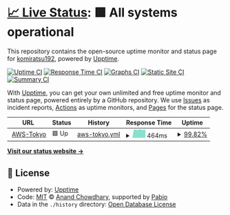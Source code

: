 # [📈 Live Status](https://komiratsu192.github.io/upptimev2/): <!--live status--> **🟩 All systems operational**

This repository contains the open-source uptime monitor and status page for [komiratsu192](https://komiratsu192.github.io/upptimev2/), powered by [Upptime](https://github.com/upptime/upptime).

[![Uptime CI](https://github.com/komiratsu192/upptimev2/workflows/Uptime%20CI/badge.svg)](https://github.com/komiratsu192/upptimev2/actions?query=workflow%3A%22Uptime+CI%22)
[![Response Time CI](https://github.com/komiratsu192/upptimev2/workflows/Response%20Time%20CI/badge.svg)](https://github.com/komiratsu192/upptimev2/actions?query=workflow%3A%22Response+Time+CI%22)
[![Graphs CI](https://github.com/komiratsu192/upptimev2/workflows/Graphs%20CI/badge.svg)](https://github.com/komiratsu192/upptimev2/actions?query=workflow%3A%22Graphs+CI%22)
[![Static Site CI](https://github.com/komiratsu192/upptimev2/workflows/Static%20Site%20CI/badge.svg)](https://github.com/komiratsu192/upptimev2/actions?query=workflow%3A%22Static+Site+CI%22)
[![Summary CI](https://github.com/komiratsu192/upptimev2/workflows/Summary%20CI/badge.svg)](https://github.com/komiratsu192/upptimev2/actions?query=workflow%3A%22Summary+CI%22)

With [Upptime](https://upptime.js.org), you can get your own unlimited and free uptime monitor and status page, powered entirely by a GitHub repository. We use [Issues](https://github.com/komiratsu192/upptimev2/issues) as incident reports, [Actions](https://github.com/komiratsu192/upptimev2/actions) as uptime monitors, and [Pages](https://upptimev2) for the status page.

<!--start: status pages-->
<!-- This summary is generated by Upptime (https://github.com/upptime/upptime) -->
<!-- Do not edit this manually, your changes will be overwritten -->
<!-- prettier-ignore -->
| URL | Status | History | Response Time | Uptime |
| --- | ------ | ------- | ------------- | ------ |
| <img alt="" src="https://icons.duckduckgo.com/ip3/35.78.235.86.ico" height="13"> [AWS-Tokyo](http://35.78.235.86:51821) | 🟩 Up | [aws-tokyo.yml](https://github.com/komiratsu192/upptimev2/commits/HEAD/history/aws-tokyo.yml) | <details><summary><img alt="Response time graph" src="./graphs/aws-tokyo/response-time-week.png" height="20"> 464ms</summary><br><a href="https://komiratsu192.github.io/upptimev2/history/aws-tokyo"><img alt="Response time 444" src="https://img.shields.io/endpoint?url=https%3A%2F%2Fraw.githubusercontent.com%2Fkomiratsu192%2Fupptimev2%2FHEAD%2Fapi%2Faws-tokyo%2Fresponse-time.json"></a><br><a href="https://komiratsu192.github.io/upptimev2/history/aws-tokyo"><img alt="24-hour response time 456" src="https://img.shields.io/endpoint?url=https%3A%2F%2Fraw.githubusercontent.com%2Fkomiratsu192%2Fupptimev2%2FHEAD%2Fapi%2Faws-tokyo%2Fresponse-time-day.json"></a><br><a href="https://komiratsu192.github.io/upptimev2/history/aws-tokyo"><img alt="7-day response time 464" src="https://img.shields.io/endpoint?url=https%3A%2F%2Fraw.githubusercontent.com%2Fkomiratsu192%2Fupptimev2%2FHEAD%2Fapi%2Faws-tokyo%2Fresponse-time-week.json"></a><br><a href="https://komiratsu192.github.io/upptimev2/history/aws-tokyo"><img alt="30-day response time 433" src="https://img.shields.io/endpoint?url=https%3A%2F%2Fraw.githubusercontent.com%2Fkomiratsu192%2Fupptimev2%2FHEAD%2Fapi%2Faws-tokyo%2Fresponse-time-month.json"></a><br><a href="https://komiratsu192.github.io/upptimev2/history/aws-tokyo"><img alt="1-year response time 444" src="https://img.shields.io/endpoint?url=https%3A%2F%2Fraw.githubusercontent.com%2Fkomiratsu192%2Fupptimev2%2FHEAD%2Fapi%2Faws-tokyo%2Fresponse-time-year.json"></a></details> | <details><summary><a href="https://komiratsu192.github.io/upptimev2/history/aws-tokyo">99.82%</a></summary><a href="https://komiratsu192.github.io/upptimev2/history/aws-tokyo"><img alt="All-time uptime 99.97%" src="https://img.shields.io/endpoint?url=https%3A%2F%2Fraw.githubusercontent.com%2Fkomiratsu192%2Fupptimev2%2FHEAD%2Fapi%2Faws-tokyo%2Fuptime.json"></a><br><a href="https://komiratsu192.github.io/upptimev2/history/aws-tokyo"><img alt="24-hour uptime 100.00%" src="https://img.shields.io/endpoint?url=https%3A%2F%2Fraw.githubusercontent.com%2Fkomiratsu192%2Fupptimev2%2FHEAD%2Fapi%2Faws-tokyo%2Fuptime-day.json"></a><br><a href="https://komiratsu192.github.io/upptimev2/history/aws-tokyo"><img alt="7-day uptime 99.82%" src="https://img.shields.io/endpoint?url=https%3A%2F%2Fraw.githubusercontent.com%2Fkomiratsu192%2Fupptimev2%2FHEAD%2Fapi%2Faws-tokyo%2Fuptime-week.json"></a><br><a href="https://komiratsu192.github.io/upptimev2/history/aws-tokyo"><img alt="30-day uptime 99.96%" src="https://img.shields.io/endpoint?url=https%3A%2F%2Fraw.githubusercontent.com%2Fkomiratsu192%2Fupptimev2%2FHEAD%2Fapi%2Faws-tokyo%2Fuptime-month.json"></a><br><a href="https://komiratsu192.github.io/upptimev2/history/aws-tokyo"><img alt="1-year uptime 99.97%" src="https://img.shields.io/endpoint?url=https%3A%2F%2Fraw.githubusercontent.com%2Fkomiratsu192%2Fupptimev2%2FHEAD%2Fapi%2Faws-tokyo%2Fuptime-year.json"></a></details>

<!--end: status pages-->

[**Visit our status website →**](https://komiratsu192.github.io/upptimev2/)

## 📄 License

- Powered by: [Upptime](https://github.com/upptime/upptime)
- Code: [MIT](./LICENSE) © [Anand Chowdhary](https://anandchowdhary.com), supported by [Pabio](https://pabio.com)
- Data in the `./history` directory: [Open Database License](https://opendatacommons.org/licenses/odbl/1-0/)
